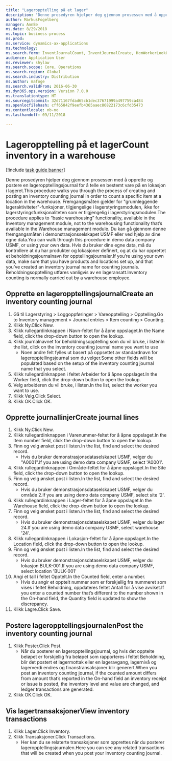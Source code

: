 ```yaml
--- 
title: "Lageropptelling på et lager"
description: "Denne prosedyren hjelper deg gjennom prosessen med å opprette og postere en lageropptellingsjournal for å telle en bestemt vare på en lokasjon i lageret."
author: MarkusFogelberg
manager: AnnBe
ms.date: 8/29/2018
ms.topic: business-process
ms.prod: 
ms.service: dynamics-ax-applications
ms.technology: 
ms.search.form: InventJournalCount, InventJournalCreate, HcmWorkerLookUp, InventItemIdLookupSimple, InventLocationIdLookup, WMSLocationIdLookup, InventTrans
audience: Application User
ms.reviewer: shylaw
ms.search.scope: Core, Operations
ms.search.region: Global
ms.search.industry: Distribution
ms.author: mafoge
ms.search.validFrom: 2016-06-30
ms.dyn365.ops.version: Version 7.0.0
ms.translationtype: HT
ms.sourcegitcommit: 32d71167fdad65cb1dec37671999a497759ca484
ms.openlocfilehash: cff65842f9eefb4365aaec86822173c6cfd35473
ms.contentlocale: nb-no
ms.lasthandoff: 09/11/2018

---
```

# <a name="count-inventory-in-a-warehouse"></a><span data-ttu-id="24ab8-103">Lageropptelling på et lager</span><span class="sxs-lookup"><span data-stu-id="24ab8-103">Count inventory in a warehouse</span></span>

[!include [task guide banner](../../includes/task-guide-banner.md)]

<span data-ttu-id="24ab8-104">Denne prosedyren hjelper deg gjennom prosessen med å opprette og postere en lageropptellingsjournal for å telle en bestemt vare på en lokasjon i lageret.</span><span class="sxs-lookup"><span data-stu-id="24ab8-104">This procedure walks you through the process of creating and posting an inventory counting journal in order to count a specific item at a location in the warehouse.</span></span> <span data-ttu-id="24ab8-105">Fremgangsmåten gjelder for "grunnleggende lageraktiviteter"-funksjoner, tilgjengelige i lagerstyringsmodulen, ikke for lagerstyringsfunksjonaliteten som er tilgjengelig i lagerstyringsmodulen.</span><span class="sxs-lookup"><span data-stu-id="24ab8-105">The procedure applies to “basic warehousing” functionality, available in the Inventory management module, not to the warehousing functionality that’s available in the Warehouse management module.</span></span> <span data-ttu-id="24ab8-106">Du kan gå gjennom denne fremgangsmåten i demonstrasjonsselskapet USMF eller ved hjelp av dine egne data.</span><span class="sxs-lookup"><span data-stu-id="24ab8-106">You can walk through this procedure in demo data company USMF, or using your own data.</span></span> <span data-ttu-id="24ab8-107">Hvis du bruker dine egne data, må du kontrollere at du har produkter og lokasjoner definert, og at du har opprettet et beholdningsjournalnavn for opptellingsjournaler.</span><span class="sxs-lookup"><span data-stu-id="24ab8-107">If you’re using your own data, make sure that you have products and locations set up, and that you’ve created an inventory journal name for counting journals.</span></span> <span data-ttu-id="24ab8-108">Beholdningsopptelling utføres vanligvis av en lageransatt.</span><span class="sxs-lookup"><span data-stu-id="24ab8-108">Inventory counting is normally carried out by a warehouse employee.</span></span>


## <a name="create-an-inventory-counting-journal"></a><span data-ttu-id="24ab8-109">Opprette en lageropptellingsjournal</span><span class="sxs-lookup"><span data-stu-id="24ab8-109">Create an inventory counting journal</span></span>
1. <span data-ttu-id="24ab8-110">Gå til Lagerstyring > Loggoppføringer > Vareopptelling > Opptelling.</span><span class="sxs-lookup"><span data-stu-id="24ab8-110">Go to Inventory management > Journal entries > Item counting > Counting.</span></span>
2. <span data-ttu-id="24ab8-111">Klikk Ny.</span><span class="sxs-lookup"><span data-stu-id="24ab8-111">Click New.</span></span>
3. <span data-ttu-id="24ab8-112">Klikk rullegardinknappen i Navn-feltet for å åpne oppslaget.</span><span class="sxs-lookup"><span data-stu-id="24ab8-112">In the Name field, click the drop-down button to open the lookup.</span></span>
4. <span data-ttu-id="24ab8-113">Klikk journalnavnet for beholdningsopptelling som du vil bruke, i listen</span><span class="sxs-lookup"><span data-stu-id="24ab8-113">In the list, click on the inventory counting journal name you want to use</span></span>
    * <span data-ttu-id="24ab8-114">Noen andre felt fylles ut basert på oppsettet av standardnavn for lageropptellingsjournal som du velger.</span><span class="sxs-lookup"><span data-stu-id="24ab8-114">Some other fields will be populated based on the setup of the inventory counting journal name that you select.</span></span>  
5. <span data-ttu-id="24ab8-115">Klikk rullegardinknappen i feltet Arbeider for å åpne oppslaget.</span><span class="sxs-lookup"><span data-stu-id="24ab8-115">In the Worker field, click the drop-down button to open the lookup.</span></span>
6. <span data-ttu-id="24ab8-116">Velg arbeideren du vil bruke, i listen.</span><span class="sxs-lookup"><span data-stu-id="24ab8-116">In the list, select the worker you want to use.</span></span>
7. <span data-ttu-id="24ab8-117">Klikk Velg.</span><span class="sxs-lookup"><span data-stu-id="24ab8-117">Click Select.</span></span>
8. <span data-ttu-id="24ab8-118">Klikk OK.</span><span class="sxs-lookup"><span data-stu-id="24ab8-118">Click OK.</span></span>

## <a name="create-journal-lines"></a><span data-ttu-id="24ab8-119">Opprette journallinjer</span><span class="sxs-lookup"><span data-stu-id="24ab8-119">Create journal lines</span></span>
1. <span data-ttu-id="24ab8-120">Klikk Ny.</span><span class="sxs-lookup"><span data-stu-id="24ab8-120">Click New.</span></span>
2. <span data-ttu-id="24ab8-121">Klikk rullegardinknappen i Varenummer-feltet for å åpne oppslaget.</span><span class="sxs-lookup"><span data-stu-id="24ab8-121">In the Item number field, click the drop-down button to open the lookup.</span></span>
3. <span data-ttu-id="24ab8-122">Finn og velg ønsket post i listen.</span><span class="sxs-lookup"><span data-stu-id="24ab8-122">In the list, find and select the desired record.</span></span>
    * <span data-ttu-id="24ab8-123">Hvis du bruker demonstrasjonsdataselskapet USMF, velger du "A0001".</span><span class="sxs-lookup"><span data-stu-id="24ab8-123">If you are using demo data company USMF, select 'A0001'.</span></span>  
4. <span data-ttu-id="24ab8-124">Klikk rullegardinknappen i Område-feltet for å åpne oppslaget.</span><span class="sxs-lookup"><span data-stu-id="24ab8-124">In the Site field, click the drop-down button to open the lookup.</span></span>
5. <span data-ttu-id="24ab8-125">Finn og velg ønsket post i listen.</span><span class="sxs-lookup"><span data-stu-id="24ab8-125">In the list, find and select the desired record.</span></span>
    * <span data-ttu-id="24ab8-126">Hvis du bruker demonstrasjonsdataselskapet USMF, velger du område 2.</span><span class="sxs-lookup"><span data-stu-id="24ab8-126">If you are using demo data company USMF, select site '2'.</span></span>  
6. <span data-ttu-id="24ab8-127">Klikk rullegardinknappen i Lager-feltet for å åpne oppslaget.</span><span class="sxs-lookup"><span data-stu-id="24ab8-127">In the Warehouse field, click the drop-down button to open the lookup.</span></span>
7. <span data-ttu-id="24ab8-128">Finn og velg ønsket post i listen.</span><span class="sxs-lookup"><span data-stu-id="24ab8-128">In the list, find and select the desired record.</span></span>
    * <span data-ttu-id="24ab8-129">Hvis du bruker demonstrasjonsdataselskapet USMF, velger du lager 24.</span><span class="sxs-lookup"><span data-stu-id="24ab8-129">If you are using demo data company USMF, select warehouse '24'.</span></span>  
8. <span data-ttu-id="24ab8-130">Klikk rullegardinknappen i Lokasjon-feltet for å åpne oppslaget.</span><span class="sxs-lookup"><span data-stu-id="24ab8-130">In the Location field, click the drop-down button to open the lookup.</span></span>
9. <span data-ttu-id="24ab8-131">Finn og velg ønsket post i listen.</span><span class="sxs-lookup"><span data-stu-id="24ab8-131">In the list, find and select the desired record.</span></span>
    * <span data-ttu-id="24ab8-132">Hvis du bruker demonstrasjonsdataselskapet USMF, velger du lokasjon BULK-001.</span><span class="sxs-lookup"><span data-stu-id="24ab8-132">If you are using demo data company USMF, select location 'BULK-001'</span></span>  
10. <span data-ttu-id="24ab8-133">Angi et tall i feltet Opptelt.</span><span class="sxs-lookup"><span data-stu-id="24ab8-133">In the Counted field, enter a number.</span></span>
    * <span data-ttu-id="24ab8-134">Hvis du angir et opptelt nummer som er forskjellig fra nummeret som vises i feltet Beholdning, oppdateres feltet Antall for å vise avviket.</span><span class="sxs-lookup"><span data-stu-id="24ab8-134">If you enter a counted number that’s different to the number shown in the On-hand field, the Quantity field is updated to show the discrepancy.</span></span>  
11. <span data-ttu-id="24ab8-135">Klikk Lagre.</span><span class="sxs-lookup"><span data-stu-id="24ab8-135">Click Save.</span></span>

## <a name="post-the-inventory-counting-journal"></a><span data-ttu-id="24ab8-136">Postere lageropptellingsjournalen</span><span class="sxs-lookup"><span data-stu-id="24ab8-136">Post the inventory counting journal</span></span>
1. <span data-ttu-id="24ab8-137">Klikk Poster.</span><span class="sxs-lookup"><span data-stu-id="24ab8-137">Click Post.</span></span>
    * <span data-ttu-id="24ab8-138">Når du posterer en lageropptellingsjournal, og hvis det opptelte beløpet er forskjellig fra beløpet som rapporteres i feltet Beholdning, blir det postert et lagermottak eller en lageravgang, lagernivå og lagerverdi endres og finanstransaksjoner blir generert.</span><span class="sxs-lookup"><span data-stu-id="24ab8-138">When you post an inventory counting journal, if the counted amount differs from amount that’s reported in the On-hand field an inventory receipt or issue is posted, the inventory level and value are changed, and ledger transactions are generated.</span></span>  
2. <span data-ttu-id="24ab8-139">Klikk OK.</span><span class="sxs-lookup"><span data-stu-id="24ab8-139">Click OK.</span></span>

## <a name="view-inventory-transactions"></a><span data-ttu-id="24ab8-140">Vis lagertransaksjoner</span><span class="sxs-lookup"><span data-stu-id="24ab8-140">View inventory transactions</span></span>
1. <span data-ttu-id="24ab8-141">Klikk Lager.</span><span class="sxs-lookup"><span data-stu-id="24ab8-141">Click Inventory.</span></span>
2. <span data-ttu-id="24ab8-142">Klikk Transaksjoner.</span><span class="sxs-lookup"><span data-stu-id="24ab8-142">Click Transactions.</span></span>
    * <span data-ttu-id="24ab8-143">Her kan du se relaterte transaksjoner som opprettes når du posterer lageropptellingsjournalen.</span><span class="sxs-lookup"><span data-stu-id="24ab8-143">Here you can see any related transactions that will be created when you post your inventory counting journal.</span></span>   


